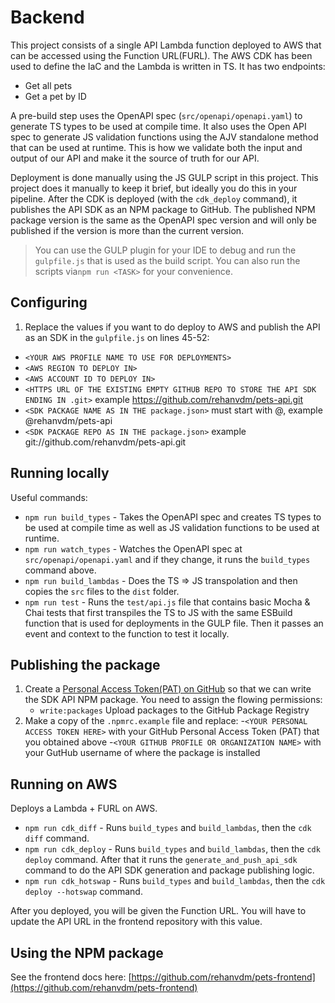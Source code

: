 # Backend

This project consists of a single API Lambda function deployed to AWS that can be accessed using the Function URL(FURL).
The AWS CDK has been used to define the IaC and the Lambda is written in TS.
It has two endpoints:
- Get all pets
- Get a pet by ID

A pre-build step uses the OpenAPI spec (`src/openapi/openapi.yaml`) to generate TS types to be used at compile time. 
It also uses the Open API spec to generate JS validation functions using the AJV standalone method that can be used at runtime.
This is how we validate both the input and output of our API and make it the source of truth for our API.

Deployment is done manually using the JS GULP script in this project. This project does it manually to keep it brief, but ideally you do
this in your pipeline. After the CDK is deployed (with the `cdk_deploy` command), it publishes the API SDK as an NPM package to GitHub.
The published NPM package version is the same as the OpenAPI spec version and will only
be published if the version is more than the current version.

> You can use the GULP plugin for your IDE to debug and run the `gulpfile.js` that is used as the build script.
You can also run the scripts via`npm run <TASK>`  for your convenience.

## Configuring

1. Replace the values if you want to do deploy to AWS and publish the API as an SDK in the `gulpfile.js` on lines 45-52:
- `<YOUR AWS PROFILE NAME TO USE FOR DEPLOYMENTS>`
- `<AWS REGION TO DEPLOY IN>`
- `<AWS ACCOUNT ID TO DEPLOY IN>`
- `<HTTPS URL OF THE EXISTING EMPTY GITHUB REPO TO STORE THE API SDK ENDING IN .git>` example https://github.com/rehanvdm/pets-api.git
- `<SDK PACKAGE NAME AS IN THE package.json>` must start with @, example @rehanvdm/pets-api
- `<SDK PACKAGE REPO AS IN THE package.json>` example git://github.com/rehanvdm/pets-api.git

## Running locally

Useful commands:

- `npm run build_types` - Takes the OpenAPI spec and creates TS types to be used at compile time as well as 
   JS validation functions to be used at runtime.
- `npm run watch_types` - Watches the OpenAPI spec at `src/openapi/openapi.yaml` and if they change, it runs the `build_types`
   command above.
- `npm run build_lambdas` - Does the TS => JS transpolation and then copies the `src` files to the `dist` folder.
- `npm run test` - Runs the `test/api.js` file that contains basic Mocha & Chai tests that first transpiles the TS to JS with the same ESBuild function that
   is used for deployments in the GULP file. Then it passes an event and context to the function to test it locally.

## Publishing the package

1. Create a [Personal Access Token(PAT) on GitHub](https://docs.github.com/en/authentication/keeping-your-account-and-data-secure/creating-a-personal-access-token#creating-a-token)
   so that we can write the SDK API NPM package. You need to assign the flowing permissions:
   - `write:packages` Upload packages to the GitHub Package Registry
2. Make a copy of the `.npmrc.example` file and replace:
   -`<YOUR PERSONAL ACCESS TOKEN HERE>` with your GitHub Personal Access Token (PAT) that you obtained above
   -`<YOUR GITHUB PROFILE OR ORGANIZATION NAME>` with your GutHub username of where the package is installed

## Running on AWS

Deploys a Lambda + FURL on AWS.

- `npm run cdk_diff` - Runs `build_types` and `build_lambdas`, then the `cdk diff` command.
- `npm run cdk_deploy` - Runs `build_types` and `build_lambdas`, then the `cdk deploy` command. After that it runs the
    `generate_and_push_api_sdk` command to do the API SDK generation and package publishing logic.
- `npm run cdk_hotswap` - Runs `build_types` and `build_lambdas`, then the `cdk deploy --hotswap` command.

After you deployed, you will be given the Function URL. You will have to update the API URL in the frontend repository
with this value.

## Using the NPM package

See the frontend docs here: [https://github.com/rehanvdm/pets-frontend](https://github.com/rehanvdm/pets-frontend)



